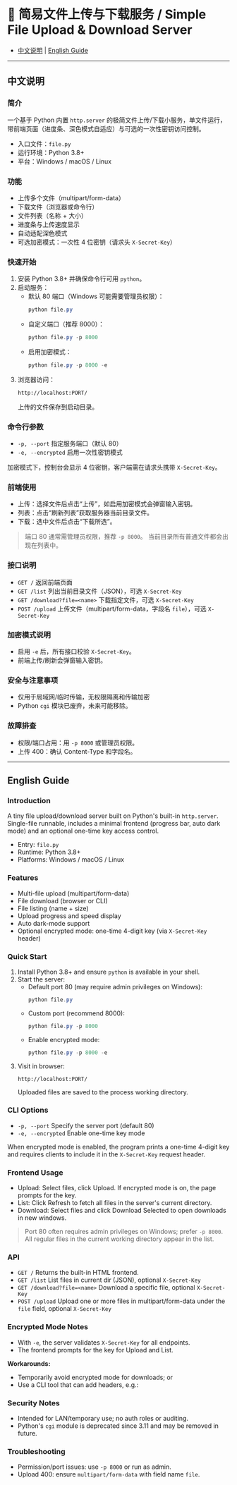 # 📁 简易文件上传与下载服务 / Simple File Upload & Download Server

- [中文说明](#中文说明) | [English Guide](#english-guide)

---

## 中文说明

### 简介
一个基于 Python 内置 `http.server` 的极简文件上传/下载小服务，单文件运行，带前端页面（进度条、深色模式自适应）与可选的一次性密钥访问控制。

- 入口文件：`file.py`
- 运行环境：Python 3.8+
- 平台：Windows / macOS / Linux

### 功能
- 上传多个文件（multipart/form-data）
- 下载文件（浏览器或命令行）
- 文件列表（名称 + 大小）
- 进度条与上传速度显示
- 自动适配深色模式
- 可选加密模式：一次性 4 位密钥（请求头 `X-Secret-Key`）

### 快速开始
1. 安装 Python 3.8+ 并确保命令行可用 `python`。
2. 启动服务：
   - 默认 80 端口（Windows 可能需要管理员权限）：
     ```powershell
     python file.py
     ```
   - 自定义端口（推荐 8000）：
     ```powershell
     python file.py -p 8000
     ```
   - 启用加密模式：
     ```powershell
     python file.py -p 8000 -e
     ```
3. 浏览器访问：
   ```
   http://localhost:PORT/
   ```
   上传的文件保存到启动目录。

### 命令行参数
- `-p, --port` 指定服务端口（默认 80）
- `-e, --encrypted` 启用一次性密钥模式

加密模式下，控制台会显示 4 位密钥，客户端需在请求头携带 `X-Secret-Key`。

### 前端使用
- 上传：选择文件后点击“上传”，如启用加密模式会弹窗输入密钥。
- 列表：点击“刷新列表”获取服务器当前目录文件。
- 下载：选中文件后点击“下载所选”。

> 端口 80 通常需管理员权限，推荐 `-p 8000`。
> 当前目录所有普通文件都会出现在列表中。

### 接口说明
- `GET /` 返回前端页面
- `GET /list` 列出当前目录文件（JSON），可选 `X-Secret-Key`
- `GET /download?file=<name>` 下载指定文件，可选 `X-Secret-Key`
- `POST /upload` 上传文件（multipart/form-data，字段名 `file`），可选 `X-Secret-Key`

### 加密模式说明
- 启用 `-e` 后，所有接口校验 `X-Secret-Key`。
- 前端上传/刷新会弹窗输入密钥。

### 安全与注意事项
- 仅用于局域网/临时传输，无权限隔离和传输加密
- Python `cgi` 模块已废弃，未来可能移除。

### 故障排查
- 权限/端口占用：用 `-p 8000` 或管理员权限。
- 上传 400：确认 Content-Type 和字段名。

---

## English Guide

### Introduction
A tiny file upload/download server built on Python's built-in `http.server`. Single-file runnable, includes a minimal frontend (progress bar, auto dark mode) and an optional one-time key access control.

- Entry: `file.py`
- Runtime: Python 3.8+
- Platforms: Windows / macOS / Linux

### Features
- Multi-file upload (multipart/form-data)
- File download (browser or CLI)
- File listing (name + size)
- Upload progress and speed display
- Auto dark-mode support
- Optional encrypted mode: one-time 4-digit key (via `X-Secret-Key` header)

### Quick Start
1. Install Python 3.8+ and ensure `python` is available in your shell.
2. Start the server:
   - Default port 80 (may require admin privileges on Windows):
     ```powershell
     python file.py
     ```
   - Custom port (recommend 8000):
     ```powershell
     python file.py -p 8000
     ```
   - Enable encrypted mode:
     ```powershell
     python file.py -p 8000 -e
     ```
3. Visit in browser:
   ```
   http://localhost:PORT/
   ```
   Uploaded files are saved to the process working directory.

### CLI Options
- `-p, --port` Specify the server port (default 80)
- `-e, --encrypted` Enable one-time key mode

When encrypted mode is enabled, the program prints a one-time 4-digit key and requires clients to include it in the `X-Secret-Key` request header.

### Frontend Usage
- Upload: Select files, click Upload. If encrypted mode is on, the page prompts for the key.
- List: Click Refresh to fetch all files in the server's current directory.
- Download: Select files and click Download Selected to open downloads in new windows.

> Port 80 often requires admin privileges on Windows; prefer `-p 8000`.
> All regular files in the current working directory appear in the list.

### API
- `GET /` Returns the built-in HTML frontend.
- `GET /list` List files in current dir (JSON), optional `X-Secret-Key`
- `GET /download?file=<name>` Download a specific file, optional `X-Secret-Key`
- `POST /upload` Upload one or more files in multipart/form-data under the `file` field, optional `X-Secret-Key`

### Encrypted Mode Notes
- With `-e`, the server validates `X-Secret-Key` for all endpoints.
- The frontend prompts for the key for Upload and List.

**Workarounds:**
- Temporarily avoid encrypted mode for downloads; or
- Use a CLI tool that can add headers, e.g.:

### Security Notes
- Intended for LAN/temporary use; no auth roles or auditing.
- Python's `cgi` module is deprecated since 3.11 and may be removed in future.

### Troubleshooting
- Permission/port issues: use `-p 8000` or run as admin.
- Upload 400: ensure `multipart/form-data` with field name `file`.


